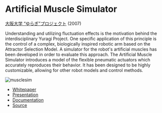 # Artificial Muscle Simulator

[大阪大学 “ゆらぎ”プロジェクト](http://www.yuragi.osaka-u.ac.jp/) (2007)

Understanding and utilizing fluctuation effects is the motivation behind the interdisciplinary Yuragi Project. One specific application of this principle is the control of a complex, biologically inspired robotic arm based on the Attractor Selection Model. A simulator for the robot's artificial muscles has been developed in order to evaluate this approach. The Artificial Muscle Simulator introduces a model of the flexible pneumatic actuators which accurately reproduces their behavior. It has been designed to be highly customizable, allowing for other robot models and control methods.

![musclesim](docs/musclesim.gif)

- [Whitepaper](docs/whitepaper.pdf)
- [Presentation](docs/presentation.pdf)
- [Documentation](docs/documentation.pdf)
- [Source](sim/)
